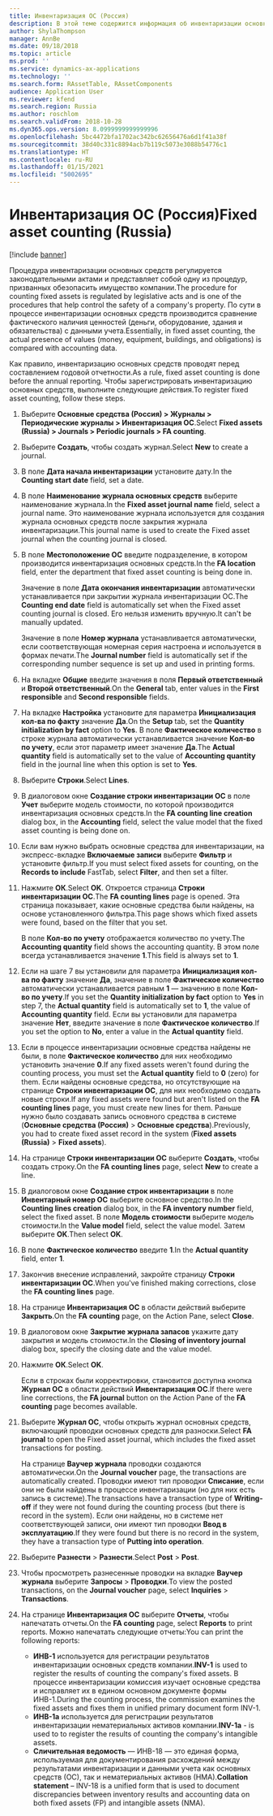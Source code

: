 ```yaml
---
title: Инвентаризация ОС (Россия)
description: В этой теме содержится информация об инвентаризации основных средств для России.
author: ShylaThompson
manager: AnnBe
ms.date: 09/18/2018
ms.topic: article
ms.prod: ''
ms.service: dynamics-ax-applications
ms.technology: ''
ms.search.form: RAssetTable, RAssetComponents
audience: Application User
ms.reviewer: kfend
ms.search.region: Russia
ms.author: roschlom
ms.search.validFrom: 2018-10-28
ms.dyn365.ops.version: 8.0999999999999996
ms.openlocfilehash: 5bc4472bfa1702ac342bc62656476a6d1f41a38f
ms.sourcegitcommit: 38d40c331c8894acb7b119c5073e3088b54776c1
ms.translationtype: HT
ms.contentlocale: ru-RU
ms.lasthandoff: 01/15/2021
ms.locfileid: "5002695"
---
```

# <a name="fixed-asset-counting-russia"></a><span data-ttu-id="58101-103">Инвентаризация ОС (Россия)</span><span class="sxs-lookup"><span data-stu-id="58101-103">Fixed asset counting (Russia)</span></span>

[!include [banner](../includes/banner.md)]

<span data-ttu-id="58101-104">Процедура инвентаризации основных средств регулируется законодательными актами и представляет собой одну из процедур, призванных обезопасить имущество компании.</span><span class="sxs-lookup"><span data-stu-id="58101-104">The procedure for counting fixed assets is regulated by legislative acts and is one of the procedures that help control the safety of a company's property.</span></span> <span data-ttu-id="58101-105">По сути в процессе инвентаризации основных средств производится сравнение фактического наличия ценностей (деньги, оборудование, здания и обязательства) с данными учета.</span><span class="sxs-lookup"><span data-stu-id="58101-105">Essentially, in fixed asset counting, the actual presence of values (money, equipment, buildings, and obligations) is compared with accounting data.</span></span>

<span data-ttu-id="58101-106">Как правило, инвентаризацию основных средств проводят перед составлением годовой отчетности.</span><span class="sxs-lookup"><span data-stu-id="58101-106">As a rule, fixed asset counting is done before the annual reporting.</span></span> <span data-ttu-id="58101-107">Чтобы зарегистрировать инвентаризацию основных средств, выполните следующие действия.</span><span class="sxs-lookup"><span data-stu-id="58101-107">To register fixed asset counting, follow these steps.</span></span>

1. <span data-ttu-id="58101-108">Выберите **Основные средства (Россия) \> Журналы \> Периодические журналы \> Инвентаризация ОС**.</span><span class="sxs-lookup"><span data-stu-id="58101-108">Select **Fixed assets (Russia) \> Journals \> Periodic journals \> FA counting**.</span></span>
2. <span data-ttu-id="58101-109">Выберите **Создать**, чтобы создать журнал.</span><span class="sxs-lookup"><span data-stu-id="58101-109">Select **New** to create a journal.</span></span>
3. <span data-ttu-id="58101-110">В поле **Дата начала инвентаризации** установите дату.</span><span class="sxs-lookup"><span data-stu-id="58101-110">In the **Counting start date** field, set a date.</span></span>
4. <span data-ttu-id="58101-111">В поле **Наименование журнала основных средств** выберите наименование журнала.</span><span class="sxs-lookup"><span data-stu-id="58101-111">In the **Fixed asset journal name** field, select a journal name.</span></span> <span data-ttu-id="58101-112">Это наименование журнала используется для создания журнала основных средств после закрытия журнала инвентаризации.</span><span class="sxs-lookup"><span data-stu-id="58101-112">This journal name is used to create the Fixed asset journal when the counting journal is closed.</span></span>
5. <span data-ttu-id="58101-113">В поле **Местоположение ОС** введите подразделение, в котором производится инвентаризация основных средств.</span><span class="sxs-lookup"><span data-stu-id="58101-113">In the **FA location** field, enter the department that fixed asset counting is being done in.</span></span>

    <span data-ttu-id="58101-114">Значение в поле **Дата окончания инвентаризации** автоматически устанавливается при закрытии журнала инвентаризации ОС.</span><span class="sxs-lookup"><span data-stu-id="58101-114">The **Counting end date** field is automatically set when the Fixed asset counting journal is closed.</span></span> <span data-ttu-id="58101-115">Его нельзя изменить вручную.</span><span class="sxs-lookup"><span data-stu-id="58101-115">It can't be manually updated.</span></span>

    <span data-ttu-id="58101-116">Значение в поле **Номер журнала** устанавливается автоматически, если соответствующая номерная серия настроена и используется в формах печати.</span><span class="sxs-lookup"><span data-stu-id="58101-116">The **Journal number** field is automatically set if the corresponding number sequence is set up and used in printing forms.</span></span>

6. <span data-ttu-id="58101-117">На вкладке **Общие** введите значения в поля **Первый ответственный** и **Второй ответственный**.</span><span class="sxs-lookup"><span data-stu-id="58101-117">On the **General** tab, enter values in the **First responsible** and **Second responsible** fields.</span></span>
7. <span data-ttu-id="58101-118">На вкладке **Настройка** установите для параметра **Инициализация кол-ва по факту** значение **Да**.</span><span class="sxs-lookup"><span data-stu-id="58101-118">On the **Setup** tab, set the **Quantity initialization by fact** option to **Yes**.</span></span> <span data-ttu-id="58101-119">В поле **Фактическое количество** в строке журнала автоматически устанавливается значение **Кол-во по учету**, если этот параметр имеет значение **Да**.</span><span class="sxs-lookup"><span data-stu-id="58101-119">The **Actual quantity** field is automatically set to the value of **Accounting quantity** field in the journal line when this option is set to **Yes**.</span></span>
8. <span data-ttu-id="58101-120">Выберите **Строки**.</span><span class="sxs-lookup"><span data-stu-id="58101-120">Select **Lines**.</span></span>
9. <span data-ttu-id="58101-121">В диалоговом окне **Создание строки инвентаризации ОС** в поле **Учет** выберите модель стоимости, по которой производится инвентаризация основных средств.</span><span class="sxs-lookup"><span data-stu-id="58101-121">In the **FA counting line creation** dialog box, in the **Accounting** field, select the value model that the fixed asset counting is being done on.</span></span>
10. <span data-ttu-id="58101-122">Если вам нужно выбрать основные средства для инвентаризации, на экспресс-вкладке **Включаемые записи** выберите **Фильтр** и установите фильтр.</span><span class="sxs-lookup"><span data-stu-id="58101-122">If you must select fixed assets for counting, on the **Records to include** FastTab, select **Filter**, and then set a filter.</span></span>
11. <span data-ttu-id="58101-123">Нажмите **ОК**.</span><span class="sxs-lookup"><span data-stu-id="58101-123">Select **OK**.</span></span> <span data-ttu-id="58101-124">Откроется страница **Строки инвентаризации ОС**.</span><span class="sxs-lookup"><span data-stu-id="58101-124">The **FA counting lines** page is opened.</span></span> <span data-ttu-id="58101-125">Эта страница показывает, какие основные средства были найдены, на основе установленного фильтра.</span><span class="sxs-lookup"><span data-stu-id="58101-125">This page shows which fixed assets were found, based on the filter that you set.</span></span>

    <span data-ttu-id="58101-126">В поле **Кол-во по учету** отображается количество по учету.</span><span class="sxs-lookup"><span data-stu-id="58101-126">The **Accounting quantity** field shows the accounting quantity.</span></span> <span data-ttu-id="58101-127">В этом поле всегда устанавливается значение **1**.</span><span class="sxs-lookup"><span data-stu-id="58101-127">This field is always set to **1**.</span></span>

12. <span data-ttu-id="58101-128">Если на шаге 7 вы установили для параметра **Инициализация кол-ва по факту** значение **Да**, значение в поле **Фактическое количество** автоматически устанавливается равным **1** — значению в поле **Кол-во по учету**.</span><span class="sxs-lookup"><span data-stu-id="58101-128">If you set the **Quantity initialization by fact** option to **Yes** in step 7, the **Actual quantity** field is automatically set to **1**, the value of **Accounting quantity** field.</span></span> <span data-ttu-id="58101-129">Если вы установили для параметра значение **Нет**, введите значение в поле **Фактическое количество**.</span><span class="sxs-lookup"><span data-stu-id="58101-129">If you set the option to **No**, enter a value in the **Actual quantity** field.</span></span>
13. <span data-ttu-id="58101-130">Если в процессе инвентаризации основные средства найдены не были, в поле **Фактическое количество** для них необходимо установить значение **0**.</span><span class="sxs-lookup"><span data-stu-id="58101-130">If any fixed assets weren't found during the counting process, you must set the **Actual quantity** field to **0** (zero) for them.</span></span> <span data-ttu-id="58101-131">Если найдены основные средства, но отсутствующие на странице **Строки инвентаризации ОС**, для них необходимо создать новые строки.</span><span class="sxs-lookup"><span data-stu-id="58101-131">If any fixed assets were found but aren't listed on the **FA counting lines** page, you must create new lines for them.</span></span> <span data-ttu-id="58101-132">Раньше нужно было создавать запись основного средства в системе (**Основные средства (Россия)** \> **Основные средства**).</span><span class="sxs-lookup"><span data-stu-id="58101-132">Previously, you had to create fixed asset record in the system (**Fixed assets (Russia)** \> **Fixed assets**).</span></span>
14. <span data-ttu-id="58101-133">На странице **Строки инвентаризации ОС** выберите **Создать**, чтобы создать строку.</span><span class="sxs-lookup"><span data-stu-id="58101-133">On the **FA counting lines** page, select **New** to create a line.</span></span>
15. <span data-ttu-id="58101-134">В диалоговом окне **Создание строк инвентаризации** в поле **Инвентарный номер ОС** выберите основное средство.</span><span class="sxs-lookup"><span data-stu-id="58101-134">In the **Counting lines creation** dialog box, in the **FA inventory number** field, select the fixed asset.</span></span> <span data-ttu-id="58101-135">В поле **Модель стоимости** выберите модель стоимости.</span><span class="sxs-lookup"><span data-stu-id="58101-135">In the **Value model** field, select the value model.</span></span> <span data-ttu-id="58101-136">Затем выберите **OK**.</span><span class="sxs-lookup"><span data-stu-id="58101-136">Then select **OK**.</span></span>
16. <span data-ttu-id="58101-137">В поле **Фактическое количество** введите **1**.</span><span class="sxs-lookup"><span data-stu-id="58101-137">In the **Actual quantity** field, enter **1**.</span></span>
17. <span data-ttu-id="58101-138">Закончив внесение исправлений, закройте страницу **Строки инвентаризации ОС**.</span><span class="sxs-lookup"><span data-stu-id="58101-138">When you've finished making corrections, close the **FA counting lines** page.</span></span>
18. <span data-ttu-id="58101-139">На странице **Инвентаризация ОС** в области действий выберите **Закрыть**.</span><span class="sxs-lookup"><span data-stu-id="58101-139">On the **FA counting** page, on the Action Pane, select **Close**.</span></span>
19. <span data-ttu-id="58101-140">В диалоговом окне **Закрытие журнала запасов** укажите дату закрытия и модель стоимости.</span><span class="sxs-lookup"><span data-stu-id="58101-140">In the **Closing of inventory journal** dialog box, specify the closing date and the value model.</span></span>
20. <span data-ttu-id="58101-141">Нажмите **ОК**.</span><span class="sxs-lookup"><span data-stu-id="58101-141">Select **OK**.</span></span>

    <span data-ttu-id="58101-142">Если в строках были корректировки, становится доступна кнопка **Журнал ОС** в области действий **Инвентаризация ОС**.</span><span class="sxs-lookup"><span data-stu-id="58101-142">If there were line corrections, the **FA journal** button on the Action Pane of the **FA counting** page becomes available.</span></span>

21. <span data-ttu-id="58101-143">Выберите **Журнал ОС**, чтобы открыть журнал основных средств, включающий проводки основных средств для разноски.</span><span class="sxs-lookup"><span data-stu-id="58101-143">Select **FA journal** to open the Fixed asset journal, which includes the fixed asset transactions for posting.</span></span>

    <span data-ttu-id="58101-144">На странице **Ваучер журнала** проводки создаются автоматически.</span><span class="sxs-lookup"><span data-stu-id="58101-144">On the **Journal voucher** page, the transactions are automatically created.</span></span> <span data-ttu-id="58101-145">Проводки имеют тип проводки **Списание**, если они не были найдены в процессе инвентаризации (но для них есть запись в системе).</span><span class="sxs-lookup"><span data-stu-id="58101-145">The transactions have a transaction type of **Writing-off** if they were not found during the counting process (but there is record in the system).</span></span> <span data-ttu-id="58101-146">Если они найдены, но в системе нет соответствующей записи, они имеют тип проводки **Ввод в эксплуатацию**.</span><span class="sxs-lookup"><span data-stu-id="58101-146">If they were found but there is no record in the system, they have a transaction type of **Putting into operation**.</span></span>

22. <span data-ttu-id="58101-147">Выберите **Разнести** \> **Разнести**.</span><span class="sxs-lookup"><span data-stu-id="58101-147">Select **Post** \> **Post**.</span></span>
23. <span data-ttu-id="58101-148">Чтобы просмотреть разнесенные проводки на вкладке **Ваучер журнала** выберите **Запросы** \> **Проводки**.</span><span class="sxs-lookup"><span data-stu-id="58101-148">To view the posted transactions, on the **Journal voucher** page, select **Inquiries** \> **Transactions**.</span></span>
22. <span data-ttu-id="58101-149">На странице **Инвентаризация ОС** выберите **Отчеты**, чтобы напечатать отчеты.</span><span class="sxs-lookup"><span data-stu-id="58101-149">On the **FA counting** page, select **Reports** to print reports.</span></span> <span data-ttu-id="58101-150">Можно напечатать следующие отчеты:</span><span class="sxs-lookup"><span data-stu-id="58101-150">You can print the following reports:</span></span>

    - <span data-ttu-id="58101-151">**ИНВ-1** используется для регистрации результатов инвентаризации основных средств компании.</span><span class="sxs-lookup"><span data-stu-id="58101-151">**INV-1** is used to register the results of counting the company's fixed assets.</span></span> <span data-ttu-id="58101-152">В процессе инвентаризации комиссия изучает основные средства и исправляет их в едином основном документе формы ИНВ-1.</span><span class="sxs-lookup"><span data-stu-id="58101-152">During the counting process, the commission examines the fixed assets and fixes them in unified primary document form INV-1.</span></span> 
    - <span data-ttu-id="58101-153">**ИНВ-1а** используется для регистрации результатов инвентаризации нематериальных активов компании.</span><span class="sxs-lookup"><span data-stu-id="58101-153">**INV-1a** - is used to to register the results of counting the company's intangible assets.</span></span>
    - <span data-ttu-id="58101-154">**Сличительная ведомость** — ИНВ-18 — это единая форма, используемая для документирования расхождений между результатами инвентаризации и данными учета как основных средств (ОС), так и нематериальных активов (НМА).</span><span class="sxs-lookup"><span data-stu-id="58101-154">**Collation statement** – INV-18 is a unified form that is used to document discrepancies between inventory results and accounting data on both fixed assets (FP) and intangible assets (NMA).</span></span>

